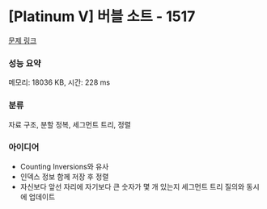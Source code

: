# [Platinum V] 버블 소트 - 1517 

[문제 링크](https://www.acmicpc.net/problem/1517) 

### 성능 요약

메모리: 18036 KB, 시간: 228 ms

### 분류

자료 구조, 분할 정복, 세그먼트 트리, 정렬

### 아이디어

- Counting Inversions와 유사
- 인덱스 정보 함께 저장 후 정렬
- 자신보다 앞선 자리에 자기보다 큰 숫자가 몇 개 있는지 세그먼트 트리 질의와 동시에 업데이트
